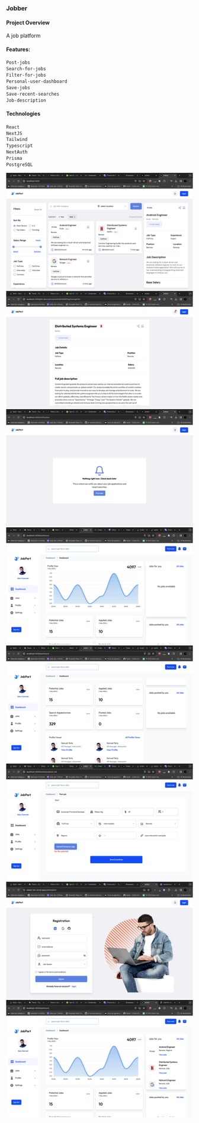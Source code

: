 ### Jobber

#### Project Overview

A job platform

#### Features:

```bash
Post-jobs
Search-for-jobs
Filter-for-jobs
Personal-user-dashboard
Save-jobs
Save-recent-searches
Job-description
```

#### Technologies

```bash
React
NextJS
Tailwind
Typescript
NextAuth
Prisma
PostgreSQL
```

![screenshot](<assets/Screenshot 2024-05-19 at 18.56.54.png>)
![screenshot](<assets/Screenshot 2024-05-19 at 18.57.15.png>)
![screenshot](<assets/Screenshot 2024-05-19 at 18.57.44.png>)
![screenshot](<assets/Screenshot 2024-05-19 at 14.12.15.png>)
![screenshot](<assets/Screenshot 2024-05-19 at 14.12.31.png>)
![screenshot](<assets/Screenshot 2024-05-19 at 14.12.38.png>)
![screenshot](<assets/Screenshot 2024-05-19 at 18.35.47.png>)
![screenshot](<assets/Screenshot 2024-05-19 at 19.14.19.png>)
